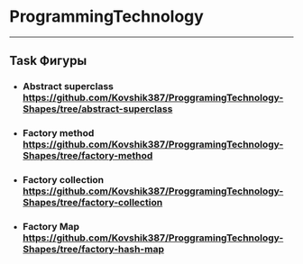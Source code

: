 # ProgrammingTechnology

---

## Task Фигуры

- ### Abstract superclass https://github.com/Kovshik387/ProggramingTechnology-Shapes/tree/abstract-superclass
- ### Factory method https://github.com/Kovshik387/ProggramingTechnology-Shapes/tree/factory-method
- ### Factory collection https://github.com/Kovshik387/ProggramingTechnology-Shapes/tree/factory-collection
- ### Factory Map https://github.com/Kovshik387/ProggramingTechnology-Shapes/tree/factory-hash-map